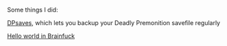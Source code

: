 
Some things I did:

[DPsaves](https://github.com/kwdrt/DPsaves), which lets you backup your Deadly Premonition savefile regularly

[Hello world in Brainfuck](https://github.com/kwdrt/HelloWorldBF)

